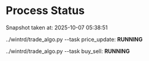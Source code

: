 # Process Status

Snapshot taken at: 2025-10-07 05:38:51

../wintrd/trade_algo.py --task price_update: **RUNNING**

../wintrd/trade_algo.py --task buy_sell: **RUNNING**

